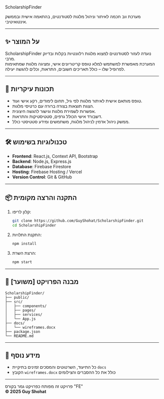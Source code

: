  ScholarshipFinder

מערכת ווב חכמה לאיתור וניהול מלגות לסטודנטים, בהתאמה אישית ובממשק אינטואיטיבי.

---

## ✨ על המוצר
ScholarshipFinder נועדה לעזור לסטודנטים למצוא מלגות רלוונטיות בקלות ובדיוק מרבי.  
המערכת מאפשרת למשתמש למלא טופס קריטריונים אישי, ומציגה מלגות שמתאימות לפרופיל שלו – כולל תאריכים חשובים, התראות, וכלים להגשה יעילה.

---

## 🚀 תכונות עיקריות
- טופס מותאם אישית לאיתור מלגות לפי גיל, תחום לימודים, רקע אישי ועוד.
- הצגת תוצאות בצורה ברורה עם כרטיסי מלגות.
- אפשרות לשמירת מלגות וגישור להגשה חיצונית.
- דשבורד אישי הכולל גרפים, סטטיסטיקות והתראות.
- ממשק ניהול אדמין לניהול מלגות, משתמשים ומידע סטטיסטי כולל.

---

## 🛠️ טכנולוגיות בשימוש
- **Frontend**: React.js, Context API, Bootstrap
- **Backend**: Node.js, Express.js
- **Database**: Firebase Firestore
- **Hosting**: Firebase Hosting / Vercel
- **Version Control**: Git & GitHub

---

## 📦 התקנה והרצה מקומית
1. קלון לריפו:
   ```bash
   git clone https://github.com/GuyShohat/ScholarshipFinder.git
   cd ScholarshipFinder
   ```

2. התקנת התלויות:
   ```bash
   npm install
   ```

3. הרצת השרת:
   ```bash
   npm start
   ```

---

## 📁 מבנה הפרויקט [משוער]
```
ScholarshipFinder/
├── public/
├── src/
│   ├── components/
│   ├── pages/
│   ├── services/
│   └── App.js
├── docs/
│   └── wireframes.docx
├── package.json
└── README.md
```

---

## 🧾 מידע נוסף
- כל התיעוד, השרטוטים והמסכים זמינים בתיקיית `docs`
- הקובץ `wireframes.docx` כולל את כל ההסברים והצילומים

---

פרויקט זה מפותח כפרויקט גמר בקורס "FE"  
**© 2025 Guy Shohat**
